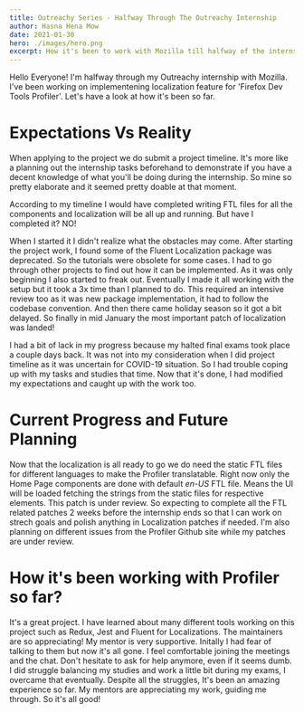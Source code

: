 ```yaml
---
title: Outreachy Series - Halfway Through The Outreachy Internship
author: Hasna Hena Mow
date: 2021-01-30
hero: ./images/hero.png
excerpt: How it's been to work with Mozilla till halfway of the internship?
---
```


Hello Everyone! I'm halfway through my Outreachy internship with Mozilla. I've been working on implementening localization feature for 'Firefox Dev Tools Profiler'. Let's have a look at how it's been so far.

# Expectations Vs Reality

When applying to the project we do submit a project timeline. It's more like a planning out the internship tasks beforehand to demonstrate if you have a decent knowledge of what you'll be doing during the internship. So mine so pretty elaborate and it seemed pretty doable at that moment. 

According to my timeline I would have completed writing FTL files for all the components and localization will be all up and running. But have I completed it? NO!

When I started it I didn't realize what the obstacles may come. After starting the project work, I found some of the Fluent Localization package was deprecated. So the tutorials were obsolete for some cases. I had to go through other projects to find out how it can be implemented. As it was only beginning I also started to freak out. Eventually I made it all working with the setup but it took a 3x time than I planned to do. This required an intensive review too as it was new package implementation, it had to follow the codebase convention. And then there came holiday season so it got a bit delayed. So finally in mid January the most important patch of localization was landed!

I had a bit of lack in my progress because my halted final exams took place a couple days back. It was not into my consideration when I did project timeline as it was uncertain for COVID-19 situation. So I had trouble coping up with my tasks and studies that time. Now that it's done, I had modified my expectations and caught up with the work too.

# Current Progress and Future Planning

Now that the localization is all ready to go we do need the static FTL files for different languages to make the Profiler translatable. Right now only the Home Page components are done with default _en-US_ FTL file. Means the UI will be loaded fetching the strings from the static files for respective elements. This patch is under review. So expecting to complete all the FTL related patches 2 weeks before the internship ends so that I can work on strech goals and polish anything in Localization patches if needed. I'm also planning on different issues from the Profiler Github site while my patches are under review.

# How it's been working with Profiler so far?

It's a great project. I have learned about many different tools working on this project such as Redux, Jest and Fluent for Localizations. The maintainers are so appreciating! My mentor is very supportive. Initally I had fear of talking to them but now it's all gone. I feel comfortable joining the meetings and the chat. Don't hesitate to ask for help anymore, even if it seems dumb. I did struggle balancing my studies and work a little bit during my exams, I overcame that eventually. Despite all the struggles, It's been an amazing experience so far. My mentors are appreciating my work, guiding me through. So it's all good!
